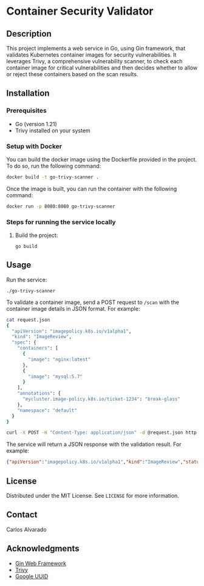 

#  Container Security Validator

## Description
This project implements a web service in Go, using Gin framework, that validates Kubernetes container images for security vulnerabilities. It leverages Trivy, a comprehensive vulnerability scanner, to check each container image for critical vulnerabilities and then decides whether to allow or reject these containers based on the scan results.

## Installation

### Prerequisites
- Go (version 1.21)
- Trivy installed on your system

### Setup with Docker

You can build the docker image using the Dockerfile provided in the project. To do so, run the following command:

```bash
docker build -t go-trivy-scanner .
```

Once the image is built, you can run the container with the following command:

```bash
docker run -p 8080:8080 go-trivy-scanner
```

### Steps for running the service locally

1. Build the project:
   ```
   go build
   ```

## Usage

Run the service:
```
./go-trivy-scanner
```

To validate a container image, send a POST request to `/scan` with the container image details in JSON format. For example:

``` bash
cat request.json
{
  "apiVersion": "imagepolicy.k8s.io/v1alpha1",
  "kind": "ImageReview",
  "spec": {
    "containers": [
      {
        "image": "nginx:latest"
      },
      {
        "image": "mysql:5.7"
      }
    ],
    "annotations": {
      "mycluster.image-policy.k8s.io/ticket-1234": "break-glass"
    },
    "namespace": "default"
  }
}
```

```bash
curl -X POST -H "Content-Type: application/json" -d @request.json http://localhost:8080/scan
```

The service will return a JSON response with the validation result. For example:

```json
{"apiVersion":"imagepolicy.k8s.io/v1alpha1","kind":"ImageReview","status":{"allowed":true,"reason":"No more than 3 CRITICAL vulnerabilities found, accepted"}}
```

## License

Distributed under the MIT License. See `LICENSE` for more information.

## Contact

Carlos Alvarado


## Acknowledgments

- [Gin Web Framework](https://github.com/gin-gonic/gin)
- [Trivy](https://github.com/aquasecurity/trivy)
- [Google UUID](https://github.com/google/uuid)
